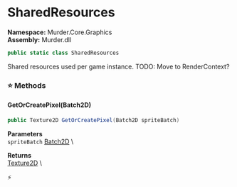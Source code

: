 # SharedResources

**Namespace:** Murder.Core.Graphics \
**Assembly:** Murder.dll

```csharp
public static class SharedResources
```

Shared resources used per game instance.
            TODO: Move to RenderContext?

### ⭐ Methods
#### GetOrCreatePixel(Batch2D)
```csharp
public Texture2D GetOrCreatePixel(Batch2D spriteBatch)
```

**Parameters** \
`spriteBatch` [Batch2D](../..//Murder/Core/Graphics/Batch2D.html) \

**Returns** \
[Texture2D](https://docs.monogame.net/api/Microsoft.Xna.Framework.Graphics.Texture2D.html) \



⚡